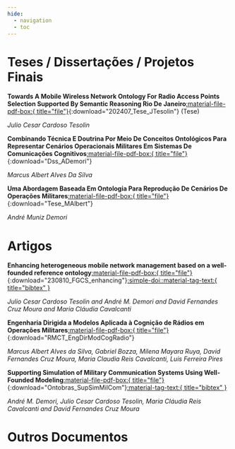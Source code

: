 ```yaml
---
hide:
  - navigation
  - toc
---
```


# Teses / Dissertações / Projetos Finais

**Towards A Mobile Wireless Network Ontology For Radio Access Points Selection Supported By Semantic Reasoning Rio De Janeiro**[:material-file-pdf-box:{ title="file"}](publi/202407_Tese_JTesolin.pdf){:download="202407_Tese_JTesolin"} (Tese)

*Julio Cesar Cardoso Tesolin*

**Combinando Técnica E Doutrina Por Meio De Conceitos Ontológicos Para Representar Cenários Operacionais Militares Em Sistemas De Comunicações Cognitivos**[:material-file-pdf-box:{ title="file"}](publi/DissertaçãoAndreMunizDemori_IME_versao_final.pdf){:download="Dss_ADemori"}

*Marcus Albert Alves Da Silva*

**Uma Abordagem Baseada Em Ontologia Para Reprodução De Cenários De  Operações Militares**[:material-file-pdf-box:{ title="file"}](publi/Tese_de_Doutorado_Marcus__IME_Final_Ass.pdf){:download="Tese_MAlbert"}

*André Muniz Demori*

# Artigos

**Enhancing heterogeneous mobile network management based on a well-founded reference ontology**[:material-file-pdf-box:{ title="file"}](publi/230810_FGCS_enhancing.pdf){:download="230810_FGCS_enhancing"}[:simple-doi:](https://doi.org/10.1016/j.future.2023.08.008)[:material-tag-text:{ title="bibtex" }](publi/ref/S0167739X23003084.bib)

*Julio Cesar Cardoso Tesolin and André M. Demori and David Fernandes Cruz Moura and Maria Cláudia Cavalcanti*

**Engenharia Dirigida a Modelos Aplicada à Cognição de Rádios em Operações Militares**[:material-file-pdf-box:{ title="file"}](publi/C-01_Artigo_RMCT_V2_2_corrigido_n.pdf){:download="RMCT_EngDirModCogRadio"}

*Marcus Albert Alves da Silva, Gabriel Bozza, Milena Mayara Ruya, David Fernandes Cruz Moura, Maria Claudia Reis Cavalcanti, Luis Ferreira Pires* 

**Supporting Simulation of Military Communication Systems Using Well-Founded Modeling**[:material-file-pdf-box:{ title="file"}](publi/Supporting_Simulation_of_Military_Communication_Systems_Using_Well_Founded_Modeling_Ontobras_2022.pdf){:download="Ontobras_SupSimMilCom"}[:material-tag-text:{ title="bibtex" }](publi/ref/supportingsim.bib)

*André M. Demori, Julio Cesar Cardoso Tesolin, Maria Cláudia Reis Cavalcanti and David Fernandes Cruz Moura*

# Outros Documentos

